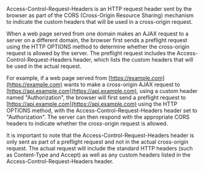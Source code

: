Access-Control-Request-Headers is an HTTP request header sent by the browser as part of the CORS (Cross-Origin Resource Sharing) mechanism to indicate the custom headers that will be used in a cross-origin request.

When a web page served from one domain makes an AJAX request to a server on a different domain, the browser first sends a preflight request using the HTTP OPTIONS method to determine whether the cross-origin request is allowed by the server. The preflight request includes the Access-Control-Request-Headers header, which lists the custom headers that will be used in the actual request.

For example, if a web page served from [https://example.com](https://example.com) wants to make a cross-origin AJAX request to [https://api.example.com](https://api.example.com), using a custom header named "Authorization", the browser will first send a preflight request to [https://api.example.com](https://api.example.com) using the HTTP OPTIONS method, with the Access-Control-Request-Headers header set to "Authorization". The server can then respond with the appropriate CORS headers to indicate whether the cross-origin request is allowed.

It is important to note that the Access-Control-Request-Headers header is only sent as part of a preflight request and not in the actual cross-origin request. The actual request will include the standard HTTP headers (such as Content-Type and Accept) as well as any custom headers listed in the Access-Control-Request-Headers header.